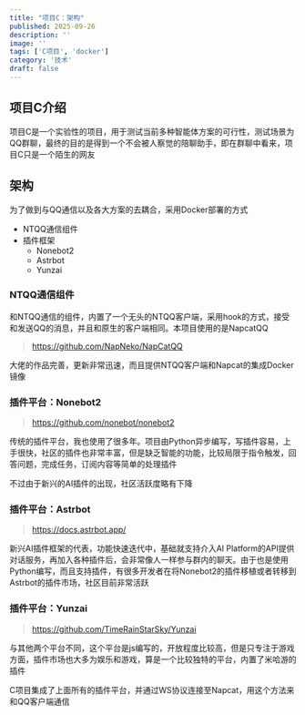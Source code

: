 ```yaml
---
title: "项目C：架构"
published: 2025-09-26
description: ''
image: ''
tags: ['C项目', 'docker']
category: '技术'
draft: false
---
```


## 项目C介绍

项目C是一个实验性的项目，用于测试当前多种智能体方案的可行性，测试场景为QQ群聊，最终的目的是得到一个不会被人察觉的陪聊助手，即在群聊中看来，项目C只是一个陌生的网友

## 架构

为了做到与QQ通信以及各大方案的去耦合，采用Docker部署的方式

- NTQQ通信组件
- 插件框架
  - Nonebot2
  - Astrbot
  - Yunzai

### NTQQ通信组件

和NTQQ通信的组件，内置了一个无头的NTQQ客户端，采用hook的方式，接受和发送QQ的消息，并且和原生的客户端相同。本项目使用的是NapcatQQ

> https://github.com/NapNeko/NapCatQQ

大佬的作品完善，更新非常迅速，而且提供NTQQ客户端和Napcat的集成Docker镜像

### 插件平台：Nonebot2

> https://github.com/nonebot/nonebot2

传统的插件平台，我也使用了很多年。项目由Python异步编写，写插件容易，上手很快，社区的插件也非常丰富，但是缺乏智能的功能，比较局限于指令触发，回答问题，完成任务，订阅内容等简单的处理插件

不过由于新兴的AI插件的出现，社区活跃度略有下降

### 插件平台：Astrbot

> https://docs.astrbot.app/

新兴AI插件框架的代表，功能快速迭代中，基础就支持介入AI Platform的API提供对话服务，再加入各种插件后，会非常像人一样参与群内的聊天。由于也是使用Python编写，而且支持插件，有很多开发者在将Nonebot2的插件移植或者转移到Astrbot的插件市场，社区目前非常活跃

### 插件平台：Yunzai

> https://github.com/TimeRainStarSky/Yunzai

与其他两个平台不同，这个平台是js编写的，开放程度比较高，但是只专注于游戏方面，插件市场也大多为娱乐和游戏，算是一个比较独特的平台，内置了米哈游的插件

C项目集成了上面所有的插件平台，并通过WS协议连接至Napcat，用这个方法来和QQ客户端通信